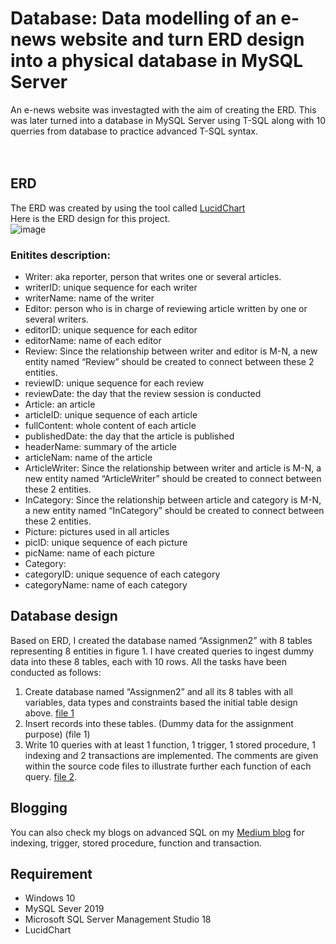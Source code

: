 # Database: Data modelling of an e-news website and turn ERD design into a physical database in MySQL Server

An e-news website was investagted with the aim of creating the ERD. This was later turned into a database in MySQL Server using T-SQL along with 10 querries from database to practice advanced T-SQL syntax.  
<br>
<br>

## ERD
The ERD was created by using the tool called [LucidChart](https://www.google.com/aclk?sa=l&ai=DChcSEwilsdOL6Ib4AhVOFXsKHbFCDXkYABAAGgJsZQ&ae=2&sig=AOD64_3ffR6msjyq6BlPuqzE0c3pSjPm2Q&q&adurl&ved=2ahUKEwjbr8iL6Ib4AhWhCRAIHW1rB20Q0Qx6BAgDEAE)
<br>Here is the ERD design for this project. 
<br>
![image](https://user-images.githubusercontent.com/57014399/170951231-cb601c27-8be1-4910-b7ed-44de4ee7fa87.png)
<br>
### Enitites description:

-	Writer: aka reporter, person that writes one or several articles.
  - writerID: unique sequence for each writer
  - writerName: name of the writer
-	Editor: person who is in charge of reviewing article written by one or several writers.
  - editorID: unique sequence for each editor
  - editorName: name of each editor
-	Review: Since the relationship between writer and editor is M-N, a new entity named “Review” should be created to connect between these 2 entities. 
  - reviewID: unique sequence for each review
  - reviewDate: the day that the review session is conducted
-	Article: an article
  - articleID: unique sequence of each article
  - fullContent: whole content of each article
  - publishedDate: the day that the article is published
  - headerName: summary of the article
  - articleNam: name of the article
-	ArticleWriter: Since the relationship between writer and article is M-N, a new entity named “ArticleWriter” should be created to connect between these 2 entities. 
-	InCategory: Since the relationship between article and category is M-N, a new entity named “InCategory” should be created to connect between these 2 entities.
-	Picture: pictures used in all articles
  - picID: unique sequence of each picture
  - picName: name of each picture
-	Category:
  - categoryID: unique sequence of each category
  - categoryName: name of each category


## Database design
Based on ERD, I created the database named “Assignmen2” with 8 tables representing 8 entities in figure 1. I have created queries 
to ingest dummy data into these 8 tables, each with 10 rows. All the tasks have been conducted as follows:
1. Create database named “Assignmen2” and all its 8 tables with all variables, data types and 
constraints based the initial table design above. [file 1](https://github.com/emmanguyen102/Data-Engineer-portfolio/blob/main/Database/define_table.sql)
2. Insert records into these tables. (Dummy data for the assignment purpose) (file 1)
3. Write 10 queries with at least 1 function, 1 trigger, 1 stored procedure, 
1 indexing and 2 transactions are implemented. The comments are given within the source code 
files to illustrate further each function of each query. [file 2](https://github.com/emmanguyen102/Data-Engineer-portfolio/blob/main/Database/10queries_including_advancedTSQL.sql).

## Blogging
You can also check my blogs on advanced SQL on my [Medium blog](https://hangmortimer.medium.com/) for indexing, trigger, stored procedure, function and transaction.

## Requirement
* Windows 10
* MySQL Sever 2019
* Microsoft SQL Server Management Studio 18
* LucidChart
